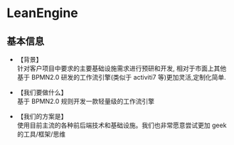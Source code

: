 # LeanEngine
## 基本信息
- 【背景】   
针对客户项目中要求的主要基础设施需求进行预研和开发,
相对于市面上其他基于 BPMN2.0 研发的工作流引擎(类似于 activiti7 等)更加灵活,定制化简单.

- 【我们要做什么】   
基于 BPMN2.0 规则开发一款轻量级的工作流引擎

- 【我们的方案是】   
使用目前主流的各种前后端技术和基础设施。我们也非常愿意尝试更加 geek 的工具/框架/思维